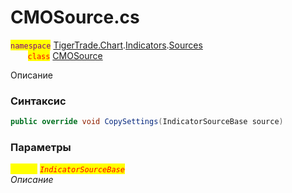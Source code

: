 
# CMOSource.cs
<mark style="color:purple;">`namespace`</mark> [TigerTrade.Chart](../../../../../TigerTrade.Chart.md).[Indicators](../../../../../TigerTrade.Chart/Indicators.md).[Sources](../../../../../TigerTrade.Chart/Indicators/Sources.md)  
&nbsp;&nbsp;&nbsp;&nbsp;&nbsp;&nbsp;&nbsp;<mark style="color:red;">`class`</mark> [CMOSource](../../CMOSource.cs.md)

Описание

### Синтаксис
```csharp
public override void CopySettings(IndicatorSourceBase source)
```

### Параметры  
<mark style="color:yellow;">`source`</mark> <mark style="color:red;">*`IndicatorSourceBase`*</mark>  
 *Описание*  
  

                    
                    